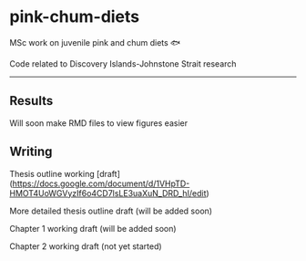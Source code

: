 # pink-chum-diets

MSc work on juvenile pink and chum diets :fish:

Code related to Discovery Islands-Johnstone Strait research

___

## Results

Will soon make RMD files to view figures easier

## Writing

Thesis outline working [draft] (https://docs.google.com/document/d/1VHpTD-HMOT4UoWGVyzIf6o4CD7lsLE3uaXuN_DRD_hI/edit)

More detailed thesis outline draft (will be added soon)

Chapter 1 working draft (will be added soon)

Chapter 2 working draft (not yet started)